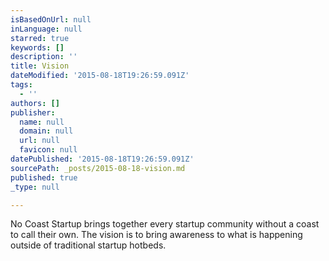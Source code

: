 ```yaml
---
isBasedOnUrl: null
inLanguage: null
starred: true
keywords: []
description: ''
title: Vision
dateModified: '2015-08-18T19:26:59.091Z'
tags:
  - ''
authors: []
publisher:
  name: null
  domain: null
  url: null
  favicon: null
datePublished: '2015-08-18T19:26:59.091Z'
sourcePath: _posts/2015-08-18-vision.md
published: true
_type: null

---
```

No Coast Startup brings together every startup community without a coast to call their own. The vision is to bring awareness to what is happening outside of traditional startup hotbeds.